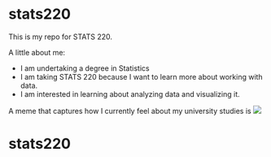 # stats220

This is my repo for STATS 220. 

A little about me:

- I am undertaking a degree in Statistics
- I am taking STATS 220 because I want to learn more about working with data.
- I am interested in learning about analyzing data and visualizing it.

A meme that captures how I currently feel about my university studies is ![](https://c.tenor.com/8druEACXtX8AAAAd/tenor.gif)
# stats220
